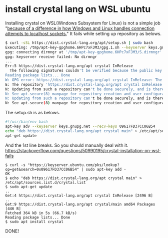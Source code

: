 # install crystal lang on WSL ubuntu

Installing crystal on WSL(Windows Subsystem for Linux) is not a simple job "[because of a difference in how Windows and Linux handles connection attempts to localhost sockets.](https://github.com/Microsoft/WSL/issues/3286#issuecomment-403647475)" It fails while setting up repository as belows.
```bash
$ curl -sSL https://dist.crystal-lang.org/apt/setup.sh | sudo bash
Executing: /tmp/apt-key-gpghome.6HPc7xFJM3/gpg.1.sh --keyserver keys.gnupg.net --recv-keys 09617FD37CC06B54
gpg: connecting dirmngr at '/tmp/apt-key-gpghome.6HPc7xFJM3/S.dirmngr' failed: IPC connect call failed
gpg: keyserver receive failed: No dirmngr
...
Err:5 https://dist.crystal-lang.org/apt crystal InRelease
  The following signatures couldn't be verified because the public key is not available: NO_PUBKEY 09617FD37CC06B54
Reading package lists... Done
W: GPG error: https://dist.crystal-lang.org/apt crystal InRelease: The following signatures couldn't be verified because the public key is not available: NO_PUBKEY 09617FD37CC06B54
E: The repository 'https://dist.crystal-lang.org/apt crystal InRelease' is not signed.
N: Updating from such a repository can't be done securely, and is therefore disabled by default.
N: See apt-secure(8) manpage for repository creation and user configuration details.
N: Updating from such a repository can't be done securely, and is therefore disabled by default.
N: See apt-secure(8) manpage for repository creation and user configuration details.
```

The setup.sh is as belows.
```bash
#!/usr/bin/env bash
apt-key adv --keyserver keys.gnupg.net --recv-keys 09617FD37CC06B54
echo "deb https://dist.crystal-lang.org/apt crystal main" > /etc/apt/sources.list.d/crystal.list
apt-get update
```
And the 1st line breaks. So you should manually deal with it.
https://stackoverflow.com/questions/50990195/crystal-installation-on-wsl-fails
```
$ curl -s "https://keyserver.ubuntu.com/pks/lookup?op=get&search=0x09617FD37CC06B54" | sudo apt-key add -
OK
$ echo "deb https://dist.crystal-lang.org/apt crystal main" > /etc/apt/sources.list.d/crystal.list
$ sudo apt-get update
..
Get:4 https://dist.crystal-lang.org/apt crystal InRelease [2496 B]
..
Get:9 https://dist.crystal-lang.org/apt crystal/main amd64 Packages [446 B]
Fetched 364 kB in 5s (66.7 kB/s)
Reading package lists... Done
$ sudo apt install crystal
```
DONE!
